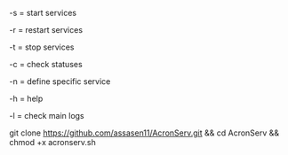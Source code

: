-s = start services

-r = restart services

-t = stop services

-c = check statuses 

-n = define specific service

-h = help

-l = check main logs


git clone https://github.com/assasen11/AcronServ.git && cd AcronServ && chmod +x acronserv.sh

